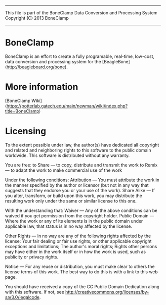 -------------------------------------------------------------------------

This file is part of the BoneClamp Data Conversion and Processing System
Copyright (C) 2013 BoneClamp

-------------------------------------------------------------------------

# BoneClamp
BoneClamp is an effort to create a fully programable, real-time, low-cost, data conversion and processing system for the 
[BeagleBone] (http://beagleboard.org/bone).

# More information
[BoneClamp Wiki] (https://potterlab.gatech.edu/main/newman/wiki/index.php?title=BoneClamp)

# Licensing
To the extent possible under law, the author(s) have dedicated all copyright and related and neighboring rights to this software to the public domain worldwide. This software is distributed without any warranty.

You are free:
to Share — to copy, distribute and transmit the work
to Remix — to adapt the work
to make commercial use of the work

Under the following conditions:
Attribution — You must attribute the work in the manner specified by the author or licensor (but not in any way that suggests that they endorse you or your use of the work).
Share Alike — If you alter, transform, or build upon this work, you may distribute the resulting work only under the same or similar license to this one.

With the understanding that:
Waiver — Any of the above conditions can be waived if you get permission from the copyright holder.
Public Domain — Where the work or any of its elements is in the public domain under applicable law, that status is in no way affected by the license.

Other Rights — In no way are any of the following rights affected by the license:
Your fair dealing or fair use rights, or other applicable copyright exceptions and limitations;
The author's moral rights;
Rights other persons may have either in the work itself or in how the work is used, such as publicity or privacy rights.

Notice — For any reuse or distribution, you must make clear to others the license terms of this work. The best way to do this is with a link to this web page.

You should have received a copy of the CC Public Domain Dedication along with this software. If not, see <http://creativecommons.org/licenses/by-sa/3.0/legalcode>.
